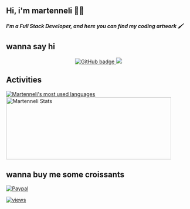 ## Hi, i'm martenneli 👋🏼

##### I'm a Full Stack Developer, and here you can find my coding artwork 🖌️


## wanna say hi

<p align="center">
  <a href="https://github.com/martenneli?tab=followers">
    <img src="https://img.shields.io/github/followers/martenneli?label=Followers&logo=GitHub&style=for-the-badge" alt="GitHub badge" />
  </a>
  <a href="http://twitter.com/martenneli">
    <img src="https://img.shields.io/twitter/follow/martenneli?label=Twitter&logo=twitter&style=for-the-badge" />
  </a>
</p>

## Activities

<a href="https://github.com/assellalou/">
  <img align="center" src="https://github-readme-stats.vercel.app/api/top-langs/?username=martenneli&layout=compact&theme=omni&hide=html,css" alt="Martenneli's most used languages" />
</a>
<a href="https://github.com/martenneli/">
  <img align="center" height=170 width=450 src="https://github-readme-stats.vercel.app/api?username=martenneli&show_icons=true&theme=omni&count_private=true&include_all_commits=true" alt="Martenneli Stats" />
</a>

## wanna buy me some croissants

[![Paypal](https://img.shields.io/badge/Buy%20me%20some%20croissants-005EA6?style=for-the-badge&logo=appveyor=paypal&logoColor=fff&link=https://www.paypal.me/Belcheikh/)](https://paypal.me/Belcheikh)

[![views](https://komarev.com/ghpvc/?username=martenneli&label=Profile%20views&color=fe75a9&style=for-the-badge&logo=appveyor)](https://github.com/martenneli/)